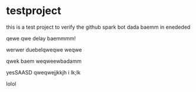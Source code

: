 # testproject
this is a test project to verify the github spark bot
dada
baemm
 in enededed
 
 qewe qwe
delay
 baemmmm!
 
werwer
duebelqweqwe
weqwe

qwek
baem
weqweewbadamm


yesSAASD
qweqwejjkkjh
i
lk;lk

lolol
